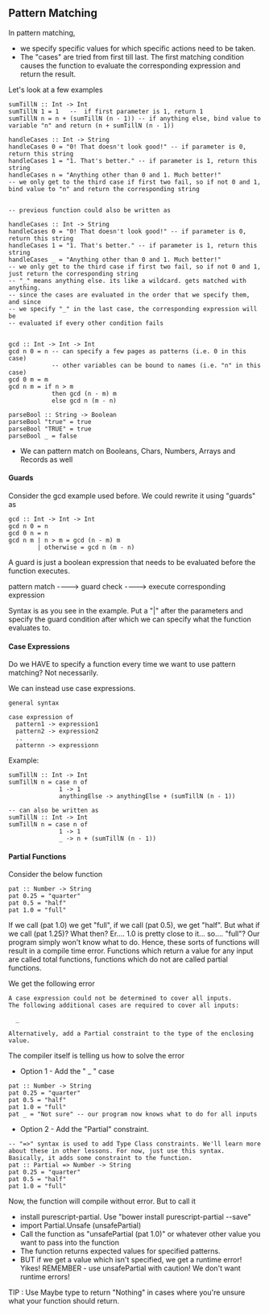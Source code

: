 ## Pattern Matching

In pattern matching,
* we specify specific values for which specific actions need to be taken.
* The "cases" are tried from first till last. The first matching condition causes the function to evaluate the corresponding expression and return the result.

Let's look at a few examples

```
sumTillN :: Int -> Int
sumTillN 1 = 1   --  if first parameter is 1, return 1
sumTillN n = n + (sumTillN (n - 1)) -- if anything else, bind value to variable "n" and return (n + sumTillN (n - 1))

handleCases :: Int -> String
handleCases 0 = "0! That doesn't look good!" -- if parameter is 0, return this string
handleCases 1 = "1. That's better." -- if parameter is 1, return this string
handleCases n = "Anything other than 0 and 1. Much better!"
-- we only get to the third case if first two fail, so if not 0 and 1, bind value to "n" and return the corresponding string


-- previous function could also be written as

handleCases :: Int -> String
handleCases 0 = "0! That doesn't look good!" -- if parameter is 0, return this string
handleCases 1 = "1. That's better." -- if parameter is 1, return this string
handleCases _ = "Anything other than 0 and 1. Much better!"
-- we only get to the third case if first two fail, so if not 0 and 1, just return the corresponding string
-- "_" means anything else. its like a wildcard. gets matched with anything.
-- since the cases are evaluated in the order that we specify them, and since
-- we specify "_" in the last case, the corresponding expression will be
-- evaluated if every other condition fails


gcd :: Int -> Int -> Int
gcd n 0 = n -- can specify a few pages as patterns (i.e. 0 in this case)
            -- other variables can be bound to names (i.e. "n" in this case)
gcd 0 m = m
gcd n m = if n > m
            then gcd (n - m) m
            else gcd n (m - n)

parseBool :: String -> Boolean
parseBool "true" = true
parseBool "TRUE" = true
parseBool _ = false  
```

* We can pattern match on Booleans, Chars, Numbers, Arrays and Records as well

#### Guards

Consider the gcd example used before. We could rewrite it using "guards" as

```
gcd :: Int -> Int -> Int
gcd n 0 = n
gcd 0 n = n
gcd n m | n > m = gcd (n - m) m
        | otherwise = gcd n (m - n)
```

A guard is just a boolean expression that needs to be evaluated before the function executes.

pattern match ----> guard check ----> execute corresponding expression

Syntax is as you see in the example. Put a "|" after the parameters and specify the guard condition after which we can specify what the function evaluates to.

#### Case Expressions

Do we HAVE to specify a function every time we want to use pattern matching? Not necessarily.

We can instead use case expressions.

```
general syntax

case expression of
  pattern1 -> expression1
  pattern2 -> expression2
  ..
  patternn -> expressionn
```

Example:
```
sumTillN :: Int -> Int
sumTillN n = case n of
              1 -> 1
              anythingElse -> anythingElse + (sumTillN (n - 1))

-- can also be written as
sumTillN :: Int -> Int
sumTillN n = case n of
              1 -> 1
              _ -> n + (sumTillN (n - 1))
```

#### Partial Functions

Consider the below function
```
pat :: Number -> String
pat 0.25 = "quarter"
pat 0.5 = "half"
pat 1.0 = "full"
```
If we call (pat 1.0) we get "full", if we call (pat 0.5), we get "half". But what if we call (pat 1.25)? What then? Er.... 1.0 is pretty close to it... so.... "full"? Our program simply won't know what to do. Hence, these sorts of functions will result in a compile time error. Functions which return a value for any input are called total functions, functions which
do not are called partial functions.

We get the following error

```
A case expression could not be determined to cover all inputs.
The following additional cases are required to cover all inputs:

  _

Alternatively, add a Partial constraint to the type of the enclosing value.
```

The compiler itself is telling us how to solve the error

* Option 1 - Add the " _ " case

```
pat :: Number -> String
pat 0.25 = "quarter"
pat 0.5 = "half"
pat 1.0 = "full"
pat _ = "Not sure" -- our program now knows what to do for all inputs
```

* Option 2 - Add the "Partial" constraint.

```
-- "=>" syntax is used to add Type Class constraints. We'll learn more about these in other lessons. For now, just use this syntax. Basically, it adds some constraint to the function.
pat :: Partial => Number -> String
pat 0.25 = "quarter"
pat 0.5 = "half"
pat 1.0 = "full"
```

Now, the function will compile without error. But to call it

  * install purescript-partial. Use "bower install purescript-partial --save"
  * import Partial.Unsafe (unsafePartial)
  * Call the function as  "unsafePartial (pat 1.0)" or whatever other value you want to pass into the function
  * The function returns expected values for specified patterns.
  * BUT if we get a value which isn't specified, we get a runtime error! Yikes! REMEMBER - use unsafePartial with caution! We don't want runtime errors!

TIP : Use Maybe type to return "Nothing" in cases where you're unsure what your function should return.
